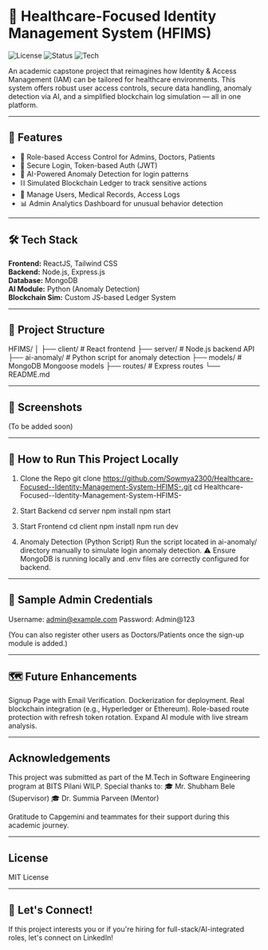 # 🏥 Healthcare-Focused Identity Management System (HFIMS)

![License](https://img.shields.io/badge/license-MIT-blue.svg)
![Status](https://img.shields.io/badge/status-Completed-brightgreen)
![Tech](https://img.shields.io/badge/Tech-React%20%7C%20Node.js%20%7C%20MongoDB%20%7C%20Python-blue)

An academic capstone project that reimagines how Identity & Access Management (IAM) can be tailored for healthcare environments. This system offers robust user access controls, secure data handling, anomaly detection via AI, and a simplified blockchain log simulation — all in one platform.

---

## 🚀 Features

- 🔐 Role-based Access Control for Admins, Doctors, Patients
- 📜 Secure Login, Token-based Auth (JWT)
- 🧠 AI-Powered Anomaly Detection for login patterns
- ⛓️ Simulated Blockchain Ledger to track sensitive actions
- 📁 Manage Users, Medical Records, Access Logs
- 📊 Admin Analytics Dashboard for unusual behavior detection

---

## 🛠 Tech Stack

**Frontend:** ReactJS, Tailwind CSS  
**Backend:** Node.js, Express.js  
**Database:** MongoDB  
**AI Module:** Python (Anomaly Detection)  
**Blockchain Sim:** Custom JS-based Ledger System

---

## 📁 Project Structure

HFIMS/
│
├── client/              # React frontend
├── server/              # Node.js backend API
├── ai-anomaly/          # Python script for anomaly detection
├── models/              # MongoDB Mongoose models
├── routes/              # Express routes
└── README.md

---

## 📸 Screenshots
(To be added soon)

---

## 🧪 How to Run This Project Locally

1. Clone the Repo
    git clone https://github.com/Sowmya2300/Healthcare-Focused--Identity-Management-System-HFIMS-.git
    cd Healthcare-Focused--Identity-Management-System-HFIMS-
   
2. Start Backend
    cd server
    npm install
    npm start

3. Start Frontend
    cd client
    npm install
    npm run dev

4. Anomaly Detection (Python Script)
    Run the script located in ai-anomaly/ directory manually to simulate login anomaly detection.
    ⚠️ Ensure MongoDB is running locally and .env files are correctly configured for backend.

---

## 🔑 Sample Admin Credentials

Username: admin@example.com
Password: Admin@123

(You can also register other users as Doctors/Patients once the sign-up module is added.)

---

## 🗺️ Future Enhancements

Signup Page with Email Verification.
Dockerization for deployment.
Real blockchain integration (e.g., Hyperledger or Ethereum).
Role-based route protection with refresh token rotation.
Expand AI module with live stream analysis.

---

## Acknowledgements

This project was submitted as part of the M.Tech in Software Engineering program at BITS Pilani WILP.
Special thanks to:
🎓 Mr. Shubham Bele (Supervisor)
🎓 Dr. Summia Parveen (Mentor)

Gratitude to Capgemini and teammates for their support during this academic journey.

---

## License

MIT License

---

## 📣 Let's Connect!

If this project interests you or if you're hiring for full-stack/AI-integrated roles, let's connect on LinkedIn!


